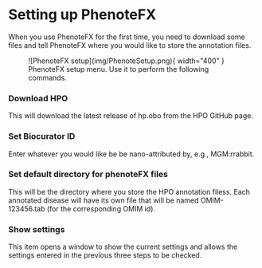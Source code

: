 # Setting up PhenoteFX


When you use PhenoteFX for the first time, you need to download some files and tell PhenoteFX
where you would like to store the annotation files.

<figure markdown>
![PhenoteFX setup](img/PhenoteSetup.png){ width="400" }
<figcaption>PhenoteFX setup menu. Use it to perform the following commands.</figcaption>
</figure>



### Download HPO
This will download the latest release of hp.obo from the HPO GitHub page.

### Set Biocurator ID
Enter whatever you would like be be nano-attributed by, e.g., MGM:rrabbit.

### Set default directory for phenoteFX files
This will be the directory where you store the HPO annotation filess. Each annotated disease will 
have its own file that will be named OMIM-123456.tab (for the corresponding OMIM id).

### Show settings
This item opens a window to show the current settings and allows the settings entered in the previous three steps to be checked.

